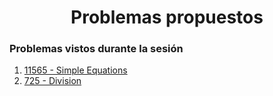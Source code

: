 <h1 align="center">Problemas propuestos</h1>

<h3 align="left">Problemas vistos durante la sesión</h3>
<ol>
  <li><a href="https://onlinejudge.org/index.php?option=com_onlinejudge&Itemid=8&page=show_problem&problem=2612">11565 - Simple Equations</a></li>
  <li><a href="https://onlinejudge.org/index.php?option=onlinejudge&Itemid=8&page=show_problem&problem=666">725 - Division</a></li>
  
</ol>
